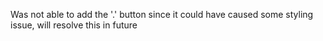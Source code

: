 Was not able to add the '.' button since it could have caused some styling issue, will resolve this in future